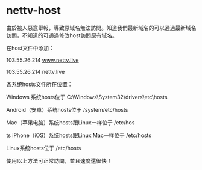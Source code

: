 # nettv-host

由於被人惡意舉報，導致原域名無法訪問。知道我們最新域名的可以通過最新域名訪問，不知道的可通過修改host訪問原有域名。

在host文件中添加：



103.55.26.214 www.nettv.live


103.55.26.214 nettv.live

各系统hosts文件所在位置：

Windows 系统hosts位于 C:\Windows\System32\drivers\etc\hosts

Android（安卓）系统hosts位于 /system/etc/hosts

Mac（苹果电脑）系统hosts跟Linux一样位于 /etc/hos

ts iPhone（iOS）系统hosts跟Linux Mac一样位于 /etc/hosts

Linux系统hosts位于 /etc/hosts

使用以上方法可正常訪問，並且速度還很快！
